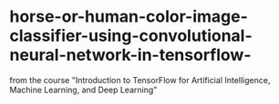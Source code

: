 # horse-or-human-color-image-classifier-using-convolutional-neural-network-in-tensorflow-
from the course "Introduction to TensorFlow for Artificial Intelligence, Machine Learning, and Deep Learning"
